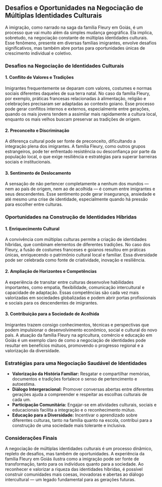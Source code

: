 ## Desafios e Oportunidades na Negociação de Múltiplas Identidades Culturais

A imigração, como narrado na saga da família Fleury em Goiás, é um processo que vai muito além da simples mudança geográfica. Ela implica, sobretudo, na negociação constante de múltiplas identidades culturais. Esse fenômeno, presente em diversas famílias imigrantes, envolve desafios significativos, mas também abre portas para oportunidades únicas de crescimento individual e coletivo.

### Desafios na Negociação de Identidades Culturais

#### 1. **Conflito de Valores e Tradições**
Imigrantes frequentemente se deparam com valores, costumes e normas sociais diferentes daqueles de sua terra natal. No caso da família Fleury, por exemplo, práticas francesas relacionadas à alimentação, religião e celebrações precisaram ser adaptadas ao contexto goiano. Esse processo pode gerar conflitos internos e externos, especialmente entre gerações, quando os mais jovens tendem a assimilar mais rapidamente a cultura local, enquanto os mais velhos buscam preservar as tradições de origem.

#### 2. **Preconceito e Discriminação**
A diferença cultural pode ser fonte de preconceito, dificultando a integração plena dos imigrantes. A família Fleury, como outros grupos estrangeiros, pode ter enfrentado resistência ou desconfiança por parte da população local, o que exige resiliência e estratégias para superar barreiras sociais e institucionais.

#### 3. **Sentimento de Deslocamento**
A sensação de não pertencer completamente a nenhum dos mundos — nem ao país de origem, nem ao de acolhida — é comum entre imigrantes e seus descendentes. Esse sentimento pode gerar insegurança, ansiedade e até mesmo uma crise de identidade, especialmente quando há pressão para escolher entre culturas.

### Oportunidades na Construção de Identidades Híbridas

#### 1. **Enriquecimento Cultural**
A convivência com múltiplas culturas permite a criação de identidades híbridas, que combinam elementos de diferentes tradições. No caso dos Fleury, a fusão de costumes franceses e goianos resultou em práticas únicas, enriquecendo o patrimônio cultural local e familiar. Essa diversidade pode ser celebrada como fonte de criatividade, inovação e resiliência.

#### 2. **Ampliação de Horizontes e Competências**
A experiência de transitar entre culturas desenvolve habilidades importantes, como empatia, flexibilidade, comunicação intercultural e capacidade de adaptação. Essas competências são cada vez mais valorizadas em sociedades globalizadas e podem abrir portas profissionais e sociais para os descendentes de imigrantes.

#### 3. **Contribuição para a Sociedade de Acolhida**
Imigrantes trazem consigo conhecimentos, técnicas e perspectivas que podem impulsionar o desenvolvimento econômico, social e cultural do novo país. A atuação da família Fleury na agricultura, comércio e educação em Goiás é um exemplo claro de como a negociação de identidades pode resultar em benefícios mútuos, promovendo o progresso regional e a valorização da diversidade.

### Estratégias para uma Negociação Saudável de Identidades

- **Valorização da História Familiar:** Resgatar e compartilhar memórias, documentos e tradições fortalece o senso de pertencimento e autoestima.
- **Diálogo Intergeracional:** Promover conversas abertas entre diferentes gerações ajuda a compreender e respeitar as escolhas culturais de cada um.
- **Participação Comunitária:** Engajar-se em atividades culturais, sociais e educacionais facilita a integração e o reconhecimento mútuo.
- **Educação para a Diversidade:** Incentivar o aprendizado sobre diferentes culturas, tanto na família quanto na escola, contribui para a construção de uma sociedade mais tolerante e inclusiva.

### Considerações Finais

A negociação de múltiplas identidades culturais é um processo dinâmico, repleto de desafios, mas também de oportunidades. A experiência da família Fleury em Goiás ilustra como a imigração pode ser fonte de transformação, tanto para os indivíduos quanto para a sociedade. Ao reconhecer e valorizar a riqueza das identidades híbridas, é possível construir comunidades mais coesas, inovadoras e abertas ao diálogo intercultural — um legado fundamental para as gerações futuras.